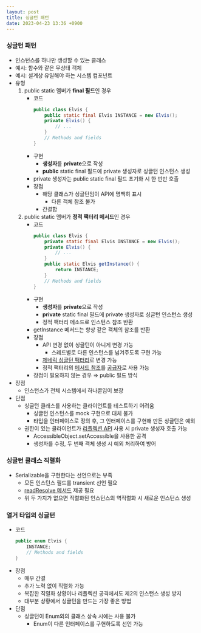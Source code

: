 ```yaml
---
layout: post
title: 싱글턴 패턴
date: 2023-04-23 13:36 +0900
---
```


### 싱글턴 패턴

- 인스턴스를 하나만 생성할 수 있는 클래스
- 예시: 함수와 같은 무상태 객체
- 예시: 설계상 유일해야 하는 시스템 컴포넌트
- 유형
  1. public static 멤버가 **final 필드**인 경우
     - 코드
       ```java
       public class Elvis {
           public static final Elvis INSTANCE = new Elvis();
           private Elvis() {
               // ...
           }
           // Methods and fields
       }
       ```
     - 구현
       - **생성자**를 **private**으로 작성
       - **public** static final 필드에 private 생성자로 싱글턴 인스턴스 생성
     - private 생성자는 public static final 필드 초기화 시 한 번만 호출
     - 장점
       - 해당 클래스가 싱글턴임이 API에 명백히 표시
         - 다른 객체 참조 불가
       - 간결함
  2. public static 멤버가 **정적 팩터리 메서드**인 경우
     - 코드
       ```java
       public class Elvis {
           private static final Elvis INSTANCE = new Elvis();
           private Elvis() {
               // ...
           }
           public static Elvis getInstance() {
               return INSTANCE;
           }
           // Methods and fields
       }
       ```
     - 구현
       - **생성자**를 **private**으로 작성
       - **private** static final 필드에 private 생성자로 싱글턴 인스턴스 생성
       - 정적 팩터리 메소드로 인스턴스 참조 반환
     - getInstance 메서드는 항상 같은 객체의 참조를 반환
     - 장점
       - API 변경 없이 싱글턴이 아니게 변경 가능
         - 스레드별로 다른 인스턴스를 넘겨주도록 구현 가능
       - [제네릭 싱글턴 팩터리](https://www.notion.so/30-872e5562202a486e91db5cea60d47e3d)로 변경 가능
       - 정적 팩터리의 [메서드 참조](https://www.notion.so/43-ceca1cf3e7764b2ab739651582dbd0b3)를 [공급자](https://www.notion.so/44-42b0760839c443bab933585302eee652)로 사용 가능
     - 장점이 필요하지 않는 경우 ⇒ public 필드 방식
- 장점
  - 인스턴스가 전체 시스템에서 하나뿐임이 보장
- 단점
  - 싱글턴 클래스를 사용하는 클라이언트를 테스트하기 어려움
    - 싱글턴 인스턴스를 mock 구현으로 대체 불가
    - 타입을 인터페이스로 정의 후, 그 인터페이스를 구현해 만든 싱글턴은 예외
  - 권한이 있는 클라이언트가 [리플렉션 API](https://www.notion.so/65-0331168eefb549acb72a896e14a0f9cc) 사용 시 private 생성자 호출 가능
    - AccessibleObject.setAccessible을 사용한 공격
    - 생성자를 수정, 두 번째 객체 생성 시 예외 처리하여 방어

### 싱글턴 클래스 직렬화

- Serializable을 구현한다는 선언으로는 부족
  - 모든 인스턴스 필드를 transient 선언 필요
  - [readResolve 메서드](https://www.notion.so/89-readResolve-850fe8deec304df7bd5a88e8eced1f68) 제공 필요
  - 위 두 가지가 없으면 직렬화된 인스턴스의 역직렬화 시 새로운 인스턴스 생성

### 열거 타입의 싱글턴

- 코드
  ```java
  public enum Elvis {
      INSTANCE;
      // Methods and fields
  }
  ```
- 장점
  - 매우 간결
  - 추가 노력 없이 직렬화 가능
  - 복잡한 직렬화 상황이나 리플렉션 공격에서도 제2의 인스턴스 생성 방지
  - 대부분 상황에서 싱글턴을 만드는 가장 좋은 방법
- 단점
  - 싱글턴이 Enum외의 클래스 상속 시에는 사용 불가
    - Enum이 다른 인터페이스를 구현하도록 선언 가능
